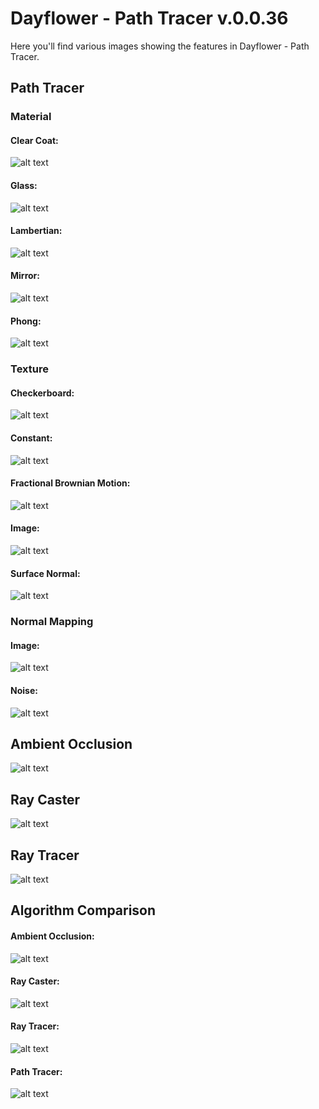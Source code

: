 Dayflower - Path Tracer v.0.0.36
================================
Here you'll find various images showing the features in Dayflower - Path Tracer.

Path Tracer
-----------
### Material
#### Clear Coat:
![alt text](https://github.com/macroing/Dayflower-Path-Tracer/blob/master/images/path-tracer/Dayflower-Path-Tracer-Material-Clear-Coat.png "Path Tracer - Material - Clear Coat")

#### Glass:
![alt text](https://github.com/macroing/Dayflower-Path-Tracer/blob/master/images/path-tracer/Dayflower-Path-Tracer-Material-Glass.png "Path Tracer - Material - Glass")

#### Lambertian:
![alt text](https://github.com/macroing/Dayflower-Path-Tracer/blob/master/images/path-tracer/Dayflower-Path-Tracer-Material-Lambertian.png "Path Tracer - Material - Lambertian")

#### Mirror:
![alt text](https://github.com/macroing/Dayflower-Path-Tracer/blob/master/images/path-tracer/Dayflower-Path-Tracer-Material-Mirror.png "Path Tracer - Material - Mirror")

#### Phong:
![alt text](https://github.com/macroing/Dayflower-Path-Tracer/blob/master/images/path-tracer/Dayflower-Path-Tracer-Material-Phong.png "Path Tracer - Material - Phong")

### Texture
#### Checkerboard:
![alt text](https://github.com/macroing/Dayflower-Path-Tracer/blob/master/images/path-tracer/Dayflower-Path-Tracer-Texture-Checkerboard.png "Path Tracer - Texture - Checkerboard")

#### Constant:
![alt text](https://github.com/macroing/Dayflower-Path-Tracer/blob/master/images/path-tracer/Dayflower-Path-Tracer-Texture-Constant.png "Path Tracer - Texture - Constant")

#### Fractional Brownian Motion:
![alt text](https://github.com/macroing/Dayflower-Path-Tracer/blob/master/images/path-tracer/Dayflower-Path-Tracer-Texture-Fractional-Brownian-Motion.png "Path Tracer - Texture - Fractional Brownian Motion")

#### Image:
![alt text](https://github.com/macroing/Dayflower-Path-Tracer/blob/master/images/path-tracer/Dayflower-Path-Tracer-Texture-Image.png "Path Tracer - Texture - Image")

#### Surface Normal:
![alt text](https://github.com/macroing/Dayflower-Path-Tracer/blob/master/images/path-tracer/Dayflower-Path-Tracer-Texture-Surface-Normal.png "Path Tracer - Texture - Surface Normal")

### Normal Mapping
#### Image:
![alt text](https://github.com/macroing/Dayflower-Path-Tracer/blob/master/images/path-tracer/Dayflower-Path-Tracer-Normal-Mapping-Image.png "Path Tracer - Normal Mapping - Image")

#### Noise:
![alt text](https://github.com/macroing/Dayflower-Path-Tracer/blob/master/images/path-tracer/Dayflower-Path-Tracer-Normal-Mapping-Noise.png "Path Tracer - Normal Mapping - Noise")

Ambient Occlusion
----------
![alt text](https://github.com/macroing/Dayflower-Path-Tracer/blob/master/images/ambient-occlusion/Dayflower-Ambient-Occlusion.png "Ambient Occlusion")

Ray Caster
----------
![alt text](https://github.com/macroing/Dayflower-Path-Tracer/blob/master/images/ray-caster/Dayflower-Ray-Caster.png "Ray Caster")

Ray Tracer
----------
![alt text](https://github.com/macroing/Dayflower-Path-Tracer/blob/master/images/ray-tracer/Dayflower-Ray-Tracer.png "Ray Tracer")

Algorithm Comparison
--------------------
#### Ambient Occlusion:
![alt text](https://github.com/macroing/Dayflower-Path-Tracer/blob/master/images/random/Dayflower-Comparison-Ambient-Occlusion.png "Ambient Occlusion")

#### Ray Caster:
![alt text](https://github.com/macroing/Dayflower-Path-Tracer/blob/master/images/random/Dayflower-Comparison-Ray-Caster.png "Ray Caster")

#### Ray Tracer:
![alt text](https://github.com/macroing/Dayflower-Path-Tracer/blob/master/images/random/Dayflower-Comparison-Ray-Tracer.png "Ray Tracer")

#### Path Tracer:
![alt text](https://github.com/macroing/Dayflower-Path-Tracer/blob/master/images/random/Dayflower-Comparison-Path-Tracer.png "Path Tracer")